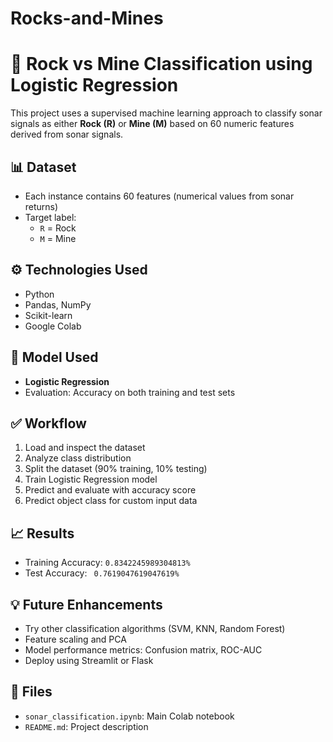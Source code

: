 # Rocks-and-Mines

 # 🌊 Rock vs Mine Classification using Logistic Regression

This project uses a supervised machine learning approach to classify sonar signals as either **Rock (R)** or **Mine (M)** based on 60 numeric features derived from sonar signals.

## 📊 Dataset
- Each instance contains 60 features (numerical values from sonar returns)
- Target label:
  - `R` = Rock
  - `M` = Mine

## ⚙️ Technologies Used
- Python
- Pandas, NumPy
- Scikit-learn
- Google Colab

## 🧠 Model Used
- **Logistic Regression**
- Evaluation: Accuracy on both training and test sets

## ✅ Workflow
1. Load and inspect the dataset
2. Analyze class distribution
3. Split the dataset (90% training, 10% testing)
4. Train Logistic Regression model
5. Predict and evaluate with accuracy score
6. Predict object class for custom input data

## 📈 Results
- Training Accuracy: `0.8342245989304813%`
- Test Accuracy: ` 0.7619047619047619%`

## 💡 Future Enhancements
- Try other classification algorithms (SVM, KNN, Random Forest)
- Feature scaling and PCA
- Model performance metrics: Confusion matrix, ROC-AUC
- Deploy using Streamlit or Flask

## 📁 Files
- `sonar_classification.ipynb`: Main Colab notebook
- `README.md`: Project description

